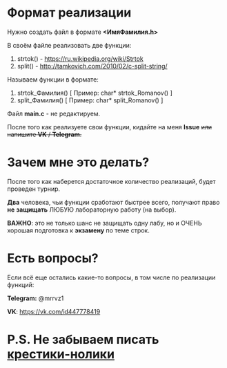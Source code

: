 # Формат реализации
Нужно создать файл в формате __<ИмяФамилия.h>__

В своём файле реализовать две функции:

1. strtok() - https://ru.wikipedia.org/wiki/Strtok
2. split() - http://tamkovich.com/2010/02/c-split-string/

Называем функции в формате: 
1. strtok_Фамилия() [ Пример: char* strtok_Romanov() ]
2. split_Фамилия() [ Пример: char* split_Romanov() ]

Файл __main.c__ - не редактируем. 

После того как реализуете свои функции, кидайте на меня __Issue__ ~~или напишите __VK__ / __Telegram__.~~

# Зачем мне это делать?
После того как наберется достаточное количество реализаций, будет проведен турнир.

__Два__ человека, чьи функции сработают быстрее всего, получают право __не__ __защищать__ ЛЮБУЮ лабораторную работу (на выбор).

__ВАЖНО__: это не только шанс не защищать одну лабу, но и ОЧЕНЬ хорошая подготовка к __экзамену__ по теме строк.

# Есть вопросы?

Если всё еще остались какие-то вопросы, в том числе по реализации функций:

__Telegram:__ @mrrvz1

__VK__: https://vk.com/id447778419

# P.S. Не забываем писать [крестики-нолики](https://git.iu7.bmstu.ru/aolenev/iu7-cprog-sems-2019-aolenev/tree/master/XOgame)


